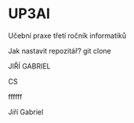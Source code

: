 # UP3AI
Učební praxe třetí ročník informatiků

Jak nastavit repozitář?
git clone

JIŘÍ GABRIEL

CS

ffffff

Jiří Gabriel